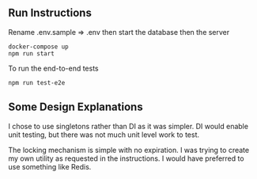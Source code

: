 ## Run Instructions

Rename .env.sample => .env then start the database then the server

```
docker-compose up
npm run start
```

To run the end-to-end tests

```
npm run test-e2e
```

## Some Design Explanations

I chose to use singletons rather than DI as it was simpler.  DI would enable unit testing, but there was not much unit level work to test.

The locking mechanism is simple with no expiration.  I was trying to create my own utility as requested in the instructions.  I would have preferred to use something like Redis.
